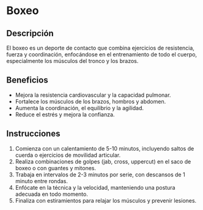 # Boxeo

## Descripción
El boxeo es un deporte de contacto que combina ejercicios de resistencia, fuerza y coordinación, enfocándose en el entrenamiento de todo el cuerpo, especialmente los músculos del tronco y los brazos.

## Beneficios
- Mejora la resistencia cardiovascular y la capacidad pulmonar.
- Fortalece los músculos de los brazos, hombros y abdomen.
- Aumenta la coordinación, el equilibrio y la agilidad.
- Reduce el estrés y mejora la confianza.


## Instrucciones
1. Comienza con un calentamiento de 5-10 minutos, incluyendo saltos de cuerda o ejercicios de movilidad articular.
2. Realiza combinaciones de golpes (jab, cross, uppercut) en el saco de boxeo o con guantes y mitones.
3. Trabaja en intervalos de 2-3 minutos por serie, con descansos de 1 minuto entre rondas.
4. Enfócate en la técnica y la velocidad, manteniendo una postura adecuada en todo momento.
5. Finaliza con estiramientos para relajar los músculos y prevenir lesiones.
